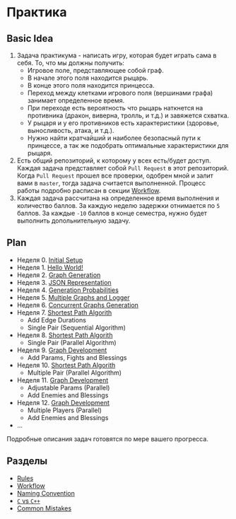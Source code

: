 # Практика

## Basic Idea

1. Задача практикума - написать игру, которая будет играть сама в себя. То, что мы должны получить:
    - Игровое поле, представляющее собой граф.
    - В начале этого поля находится рыцарь.
    - В конце этого поля находится принцесса.
    - Переход между клетками игрового поля (вершинами графа) занимает определенное время.
    - При переходе есть вероятность что рыцарь наткнется на противника (дракон, виверна, тролль, и т.д.) и завяжется схватка.
    - У рыцаря и у его противников есть характеристики (здоровье, выносливость, атака, и т.д.).
    - Нужно найти кратчайший и наиболее безопасный пути к принцессе, а так же подобрать оптимальные характеристики для рыцаря.
1. Eсть общий репозиторий, к которому у всех есть/будет доступ.
   Каждая задача представляет собой `Pull Request` в этот репозиторий.
   Когда `Pull Request` прошел все проверки, одобрен мной и залит вами в `master`, тогда задача считается выполненной.
   Процесс работы подробно расписан в секции [Workflow](workflow.md).
1. Каждая задача рассчитана на определенное время выполнения и количество баллов.
   За каждую неделю задержки отнимается по `5` баллов.
   За каждые `-10` баллов в конце семестра, нужно будет выполнить допольнительную задачу.

## Plan

- Неделя 0. [Initial Setup](initial_setup)
- Неделя 1. [Hello World!](task_01)
- Неделя 2. [Graph Generation](task_02)
- Неделя 3. [JSON Representation](task_03)
- Неделя 4. [Generation Probabilities](task_04)
- Неделя 5. [Multiple Graphs and Logger](task_05)
- Неделя 6. [Concurrent Graphs Generation](task_06)
- Неделя 7. [Shortest Path Algorith](./)
  - Add Edge Durations
  - Single Pair (Sequential Algorithm)
- Неделя 8. [Shortest Path Algorith](./)
  - Single Pair (Parallel Algorithm)
- Неделя 9. [Graph Development](./)
  - Add Params, Fights and Blessings
- Неделя 10. [Shortest Path Algorith](./)
  - Multiple Pair (Parallel Algorithm)
- Неделя 11. [Graph Development](./)
  - Adjustable Params (Parallel)
  - Add Enemies and Blessings
- Неделя 12. [Graph Development](./)
  - Multiple Players (Parallel)
  - Add Enemies and Blessings
- ...

Подробные описания задач готовятся по мере вашего прогресса.

## Разделы

- [Rules](rules.md)
- [Workflow](workflow.md)
- [Naming Convention](naming_convention.md)
- [`C` vs `C++`](c_vs_cpp.md)
- [Common Mistakes](common_mistakes.md)
